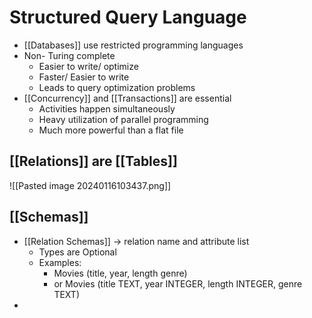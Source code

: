 # Structured Query Language
- [[Databases]] use restricted programming languages
- Non- Turing complete
	- Easier to write/ optimize
	- Faster/ Easier to write
	- Leads to query optimization problems
- [[Concurrency]] and [[Transactions]] are essential
	- Activities happen simultaneously
	- Heavy utilization of parallel programming
	- Much more powerful than a flat file

## [[Relations]] are [[Tables]]
![[Pasted image 20240116103437.png]]

## [[Schemas]]
- [[Relation Schemas]] -> relation name and attribute list
	- Types are Optional
	- Examples: 
		- Movies (title, year, length genre) 
		- or Movies  (title TEXT, year INTEGER, length INTEGER, genre TEXT)
- 